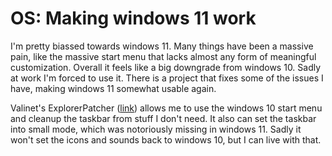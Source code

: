 # OS: Making windows 11 work

I'm pretty biassed towards windows 11. Many things have been a massive pain,
like the massive start menu that lacks almost any form of meaningful
customization. Overall it feels like a big downgrade from windows 10. Sadly at
work I'm forced to use it. There is a project that fixes some of the issues I
have, making windows 11 somewhat usable again.

Valinet's ExplorerPatcher ([link](https://github.com/valinet/ExplorerPatcher))
allows me to use the windows 10 start menu and cleanup the taskbar from
stuff I don't need. It also can set the taskbar into small mode, which was
notoriously missing in windows 11. Sadly it won't set the icons and sounds back
to windows 10, but I can live with that.

